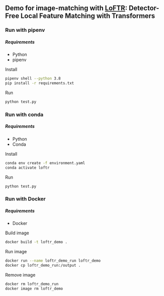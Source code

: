 ## Demo for image-matching with [LoFTR](https://github.com/zju3dv/LoFTR): Detector-Free Local Feature Matching with Transformers 

### Run with pipenv

##### Requirements
* Python
* pipenv

Install

```bash
pipenv shell --python 3.8
pip install -r requirements.txt
```

Run
```bash
python test.py
```

### Run with conda

##### Requirements
* Python
* Conda

Install

```bash
conda env create -f environment.yaml
conda activate loftr
```

Run
```bash
python test.py
```

### Run with Docker
##### Requirements
* Docker

Build image

```bash
docker build -t loftr_demo .
```

Run image

```bash
docker run --name loftr_demo_run loftr_demo
docker cp loftr_demo_run:/output .
```

Remove image

```bash
docker rm loftr_demo_run
docker image rm loftr_demo
```

